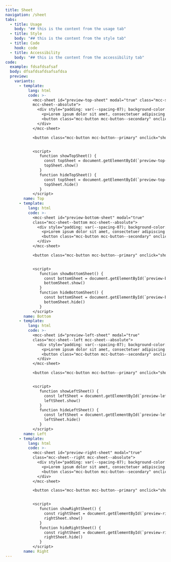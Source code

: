 ```yaml
---
title: Sheet
navigation: /sheet
tabs:
  - title: Usage
    body: "## this is the content from the usage tab"
  - title: Style
    body: "## this is the content from the style tab"
  - title: Code
    hook: code
  - title: Accessibility
    body: "## this is the content from the accessibility tab"
code:
  example: fdsafdsafsaf
  body: dfsafdsafdsafsafdsa
  preview:
    variants:
      - template:
          lang: html
          code: >-
            <mcc-sheet id="preview-top-sheet" modal="true" class="mcc-sheet--top
            mcc-sheet--absolute">
              <div style="padding: var(--spacing-07); background-color: var(--ui-01, #fff); height: 100%;">
                <p>Lorem ipsum dolor sit amet, consectetuer adipiscing elit. Aenean commodo ligula eget dolor. Aenean massa. Cum sociis natoque penatibus et magnis dis parturient montes, nascetur ridiculus mus.Lorem ipsum dolor sit amet, consectetuer adipiscing elit. Aenean commodo ligula eget dolor. Aenean massa. Cum sociis natoque penatibus et magnis dis parturient montes, nascetur ridiculus mus..</p>
                <button class="mcc-button mcc-button--secondary" onclick="hideTopSheet()">Hide sheet</button>
              </div>
            </mcc-sheet>

            <button class="mcc-button mcc-button--primary" onclick="showTopSheet()">Show Sheet</button>


            <script>
               function showTopSheet() {
                 const topSheet = document.getElementById(`preview-top-sheet`)
                 topSheet.show()
               }
               function hideTopSheet() {
                 const topSheet = document.getElementById(`preview-top-sheet`)
                 topSheet.hide()
               }
            </script>
        name: Top
      - template:
          lang: html
          code: >-
            <mcc-sheet id="preview-bottom-sheet" modal="true"
            class="mcc-sheet--bottom mcc-sheet--absolute">
              <div style="padding: var(--spacing-07); background-color: var(--ui-01, #fff); height: 100%;">
                <p>Lorem ipsum dolor sit amet, consectetuer adipiscing elit. Aenean commodo ligula eget dolor. Aenean massa. Cum sociis natoque penatibus et magnis dis parturient montes, nascetur ridiculus mus.Lorem ipsum dolor sit amet, consectetuer adipiscing elit. Aenean commodo ligula eget dolor. Aenean massa. Cum sociis natoque penatibus et magnis dis parturient montes, nascetur ridiculus mus..</p>
                <button class="mcc-button mcc-button--secondary" onclick="hideBottomSheet()">Hide sheet</button>
              </div>
            </mcc-sheet>

            <button class="mcc-button mcc-button--primary" onclick="showBottomSheet()">Show Sheet</button>


            <script>
               function showBottomSheet() {
                 const bottomSheet = document.getElementById(`preview-bottom-sheet`)
                 bottomSheet.show()
               }
               function hideBottomSheet() {
                 const bottomSheet = document.getElementById(`preview-bottom-sheet`)
                 bottomSheet.hide()
               }
            </script>
        name: Bottom
      - template:
          lang: html
          code: >-
            <mcc-sheet id="preview-left-sheet" modal="true"
            class="mcc-sheet--left mcc-sheet--absolute">
              <div style="padding: var(--spacing-07); background-color: var(--ui-01, #fff); height: 100%;">
                <p>Lorem ipsum dolor sit amet, consectetuer adipiscing elit. Aenean commodo ligula eget dolor. Aenean massa. Cum sociis natoque penatibus et magnis dis parturient montes, nascetur ridiculus mus.Lorem ipsum dolor sit amet, consectetuer adipiscing elit. Aenean commodo ligula eget dolor. Aenean massa. Cum sociis natoque penatibus et magnis dis parturient montes, nascetur ridiculus mus..</p>
                <button class="mcc-button mcc-button--secondary" onclick="hideLeftSheet()">Hide sheet</button>
              </div>
            </mcc-sheet>

            <button class="mcc-button mcc-button--primary" onclick="showLeftSheet()">Show Sheet</button>


            <script>
               function showLeftSheet() {
                 const leftSheet = document.getElementById(`preview-left-sheet`)
                 leftSheet.show()
               }
               function hideLeftSheet() {
                 const leftSheet = document.getElementById(`preview-left-sheet`)
                 leftSheet.hide()
               }
            </script>
        name: Left
      - template:
          lang: html
          code: >-
            <mcc-sheet id="preview-right-sheet" modal="true"
            class="mcc-sheet--right mcc-sheet--absolute">
              <div style="padding: var(--spacing-07); background-color: var(--ui-01, #fff); height: 100%;">
                <p>Lorem ipsum dolor sit amet, consectetuer adipiscing elit. Aenean commodo ligula eget dolor. Aenean massa. Cum sociis natoque penatibus et magnis dis parturient montes, nascetur ridiculus mus.Lorem ipsum dolor sit amet, consectetuer adipiscing elit. Aenean commodo ligula eget dolor. Aenean massa. Cum sociis natoque penatibus et magnis dis parturient montes, nascetur ridiculus mus..</p>
                <button class="mcc-button mcc-button--secondary" onclick="hideRightSheet()">Hide sheet</button>
              </div>
            </mcc-sheet>

            <button class="mcc-button mcc-button--primary" onclick="showRightSheet()">Show Sheet</button>


            <script>
               function showRightSheet() {
                 const rightSheet = document.getElementById(`preview-right-sheet`)
                 rightSheet.show()
               }
               function hideRightSheet() {
                 const rightSheet = document.getElementById(`preview-right-sheet`)
                 rightSheet.hide()
               }
            </script>
        name: Right
---
```

